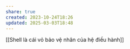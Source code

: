 ```yaml
---
share: true
created: 2023-10-24T18:26
updated: 2025-03-03T18:48
---
```

[[Shell là cái vỏ bảo vệ nhân của hệ điều hành]]
